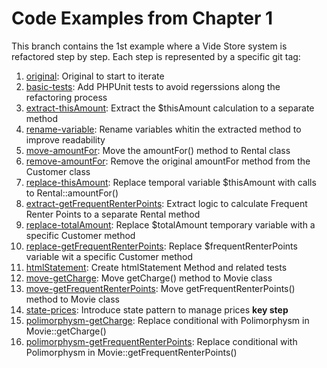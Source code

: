 Code Examples from Chapter 1
======

This branch contains the 1st example where a Vide Store system is refactored step by step.
Each step is represented by a specific git tag:

1. [original](https://github.com/plopesc/refactoring-php/tree/original): Original to start to iterate
1. [basic-tests](https://github.com/plopesc/refactoring-php/tree/basic-tests): Add PHPUnit tests to avoid regerssions along the refactoring process
1. [extract-thisAmount](https://github.com/plopesc/refactoring-php/tree/extract-thisAmount): Extract the $thisAmount calculation to a separate method
1. [rename-variable](https://github.com/plopesc/refactoring-php/tree/rename-variable): Rename variables whitin the extracted method to improve readability
1. [move-amountFor](https://github.com/plopesc/refactoring-php/tree/move-amountFor): Move the amountFor() method to Rental class
1. [remove-amountFor](https://github.com/plopesc/refactoring-php/tree/remove-amountFor): Remove the original amountFor method from the Customer class
1. [replace-thisAmount](https://github.com/plopesc/refactoring-php/tree/replace-thisAmount): Replace temporal variable $thisAmount with calls to Rental::amountFor()
1. [extract-getFrequentRenterPoints](https://github.com/plopesc/refactoring-php/tree/extract-getFrequentRenterPoints): Extract logic to calculate Frequent Renter Points to a separate Rental method
1. [replace-totalAmount](https://github.com/plopesc/refactoring-php/tree/replace-totalAmount): Replace $totalAmount temporary variable with a specific Customer method
1. [replace-getFrequentRenterPoints](https://github.com/plopesc/refactoring-php/tree/replace-getFrequentRenterPoints): Replace 
$frequentRenterPoints variable wit a specific Customer method
1. [htmlStatement](https://github.com/plopesc/refactoring-php/tree/htmlStatement): Create htmlStatement Method and related tests
1. [move-getCharge](https://github.com/plopesc/refactoring-php/tree/move-getCharge): Move getCharge() method to Movie class
1. [move-getFrequentRenterPoints](https://github.com/plopesc/refactoring-php/tree/move-getFrequentRenterPoints): Move getFrequentRenterPoints() method to Movie class
1. [state-prices](https://github.com/plopesc/refactoring-php/tree/state-prices): Introduce state pattern to manage prices **key step**
1. [polimorphysm-getCharge](https://github.com/plopesc/refactoring-php/tree/polimorphysm-getCharge): Replace conditional with Polimorphysm in Movie::getCharge()
1. [polimorphysm-getFrequentRenterPoints](https://github.com/plopesc/refactoring-php/tree/polimorphysm-getFrequentRenterPoints): Replace conditional with Polimorphysm in Movie::getFrequentRenterPoints()

